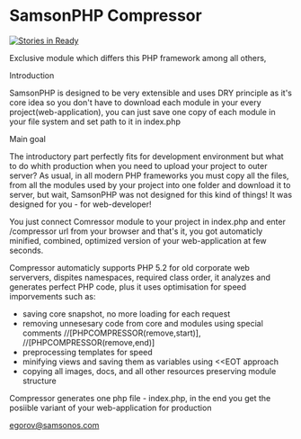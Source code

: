 # SamsonPHP Compressor

[![Stories in Ready](https://badge.waffle.io/samsonos/php_compressor.png?label=ready&title=Ready)](https://waffle.io/samsonos/php_compressor)

Exclusive module which differs this PHP framework among all others,

Introduction

SamsonPHP is designed to be very extensible and uses DRY principle as it's core idea
so you don't have to download each module in your every project(web-application), you
can just save one copy of each module in your file system and set path to it in index.php 
 
Main goal

The introductory part perfectly fits for development environment but what to do whith production
when you need to upload your project to outer server? As usual, in all modern PHP frameworks you must
copy all the files, from all the modules used by your project into one folder and download it to server,
but wait, SamsonPHP was not designed for this kind of things! It was designed for you - for web-developer!

You just connect Comressor module to your project in index.php and enter /compressor url from your browser
and that's it, you got automaticly minified, combined, optimized version of your web-application at few seconds.

Compressor automaticly supports PHP 5.2 for old corporate web serververs, dispites namespaces, required class order,
it analyzes and generates perfect PHP code, plus it uses optimisation for speed imporvements such as:
- saving core snapshot, no more loading for each request
- removing unnesesary code from core and modules using special comments //[PHPCOMPRESSOR(remove,start)], //[PHPCOMPRESSOR(remove,end)]
- preprocessing templates for speed
- minifying views and saving them as variables using <<EOT approach
- copying all images, docs, and all other resources preserving module structure

Compressor generates one php file - index.php, in the end you get the posiible variant of your web-application for production

egorov@samsonos.com
